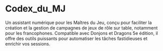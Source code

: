 # Codex_du_MJ
Un assistant numérique pour les Maîtres du Jeu, conçu pour faciliter la création et la gestion de campagnes de jeux de rôle sur table, notamment pour les francophones. Compatible avec Donjons et Dragons 5e édition, il offre des outils puissants pour automatiser les tâches fastidieuses et enrichir vos sessions.
